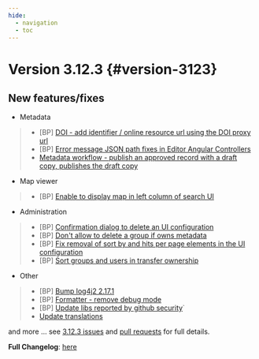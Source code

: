 ```yaml
---
hide:
  - navigation
  - toc
---
```

# Version 3.12.3 {#version-3123}

## New features/fixes

-   Metadata

> -   [BP] [DOI - add identifier / online resource url using the DOI proxy url](https://github.com/geonetwork/core-geonetwork/pull/6124)
> -   [BP] [Error message JSON path fixes in Editor Angular Controllers](https://github.com/geonetwork/core-geonetwork/pull/6029)
> -   [Metadata workflow - publish an approved record with a draft copy, publishes the draft copy](https://github.com/geonetwork/core-geonetwork/pull/5557)

-   Map viewer

> -   [BP] [Enable to display map in left column of search UI](https://github.com/geonetwork/core-geonetwork/pull/6080)

-   Administration

> -   [BP] [Confirmation dialog to delete an UI configuration](https://github.com/geonetwork/core-geonetwork/pull/6092)
> -   [BP] [Don't allow to delete a group if owns metadata](https://github.com/geonetwork/core-geonetwork/pull/6072)
> -   [BP] [Fix removal of sort by and hits per page elements in the UI configuration](https://github.com/geonetwork/core-geonetwork/pull/6091)
> -   [BP] [Sort groups and users in transfer ownership](https://github.com/geonetwork/core-geonetwork/pull/6093)

-   Other

> -   [BP] [Bump log4j2 2.17.1](https://github.com/geonetwork/core-geonetwork/pull/6110)
> -   [BP] [Formatter - remove debug mode](https://github.com/geonetwork/core-geonetwork/pull/6127)
> -   [BP] [Update libs reported by github security](https://github.com/geonetwork/core-geonetwork/pull/6120)\`
> -   [Update translations](https://github.com/geonetwork/core-geonetwork/pull/6111)

and more \... see [3.12.3 issues](https://github.com/geonetwork/core-geonetwork/issues?q=is%3Aissue+milestone%3A3.12.3+is%3Aclosed) and [pull requests](https://github.com/geonetwork/core-geonetwork/pulls?q=milestone%3A3.12.3+is%3Aclosed+is%3Apr) for full details.

**Full Changelog**: [here](https://github.com/geonetwork/core-geonetwork/compare/3.12.2...3.12.3)
